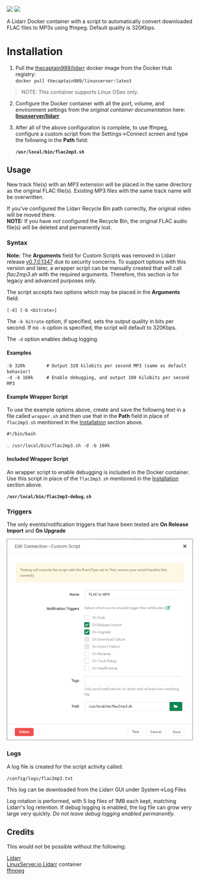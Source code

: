 [![](https://images.microbadger.com/badges/image/thecaptain989/lidarr.svg)](https://microbadger.com/images/thecaptain989/lidarr "Get your own image badge on microbadger.com")
[![](https://images.microbadger.com/badges/version/thecaptain989/lidarr.svg)](https://microbadger.com/images/thecaptain989/lidarr "Get your own version badge on microbadger.com")

A Lidarr Docker container with a script to automatically convert downloaded FLAC files to MP3s using ffmpeg.  Default quality is 320Kbps.

# Installation
1. Pull the [thecaptain989/lidarr](https://hub.docker.com/r/thecaptain989/lidarr "TheCaptain989's Lidarr container") docker image from the Docker Hub registry:  
  `docker pull thecaptain989/linuxserver:latest`

>NOTE: This container supports Linux OSes only.

2. Configure the Docker container with all the port, volume, and environment settings from the *original container documentation* here:  
  **[linuxserver/lidarr](https://hub.docker.com/r/linuxserver/lidarr "Docker container")**

3. After all of the above configuration is complete, to use ffmpeg, configure a custom script from the Settings->Connect screen and type the following in the **Path** field:

   **`/usr/local/bin/flac2mp3.sh`**

## Usage
New track file(s) with an MP3 extension will be placed in the same directory as the original FLAC file(s). Existing MP3 files with the same track name will be overwritten.

If you've configured the Lidarr Recycle Bin path correctly, the original video will be moved there.  
**NOTE:** If you have *not* configured the Recycle Bin, the original FLAC audio file(s) will be deleted and permanently lost.

### Syntax
**Note:** The **Arguments** field for Custom Scripts was removed in Lidarr release [v0.7.0.1347](https://github.com/lidarr/Lidarr/commit/b9d240924f8965ebb2c5e307e36b810ae076101e "Lidarr commit notes") due to security concerns.
To support options with this version and later, a wrapper script can be manually created that will call *flac2mp3.sh* with the required arguments. Therefore, this section is for legacy and advanced purposes only.

The script accepts two options which may be placed in the **Arguments** field:

`[-d] [-b <bitrate>]`

The `-b bitrate` option, if specified, sets the output quality in bits per second.  If no `-b` option is specified, the script will default to 320Kbps.

The `-d` option enables debug logging.

#### Examples
```
-b 320k        # Output 320 kilobits per second MP3 (same as default behavior)
-d -b 160k     # Enable debugging, and output 160 kilobits per second MP3
```

#### Example Wrapper Script
To use the example options above, create and save the following text in a file called `wrapper.sh` and then use that in the **Path** field in place of `flac2mp3.sh` mentioned in the [Installation](./README.md#installation) section above.
```
#!/bin/bash

. /usr/local/bin/flac2mp3.sh -d -b 160k
```

#### Included Wrapper Script
An wrapper script to enable debugging is included in the Docker container.  
Use this script in place of the `flac2mp3.sh` mentioned in the [Installation](./README.md#installation) section above.

**`/usr/local/bin/flac2mp3-debug.sh`**

### Triggers
The only events/notification triggers that have been tested are **On Release Import** and **On Upgrade**

![lidarr-flac2mp3](https://raw.githubusercontent.com/TheCaptain989/lidarr-flac2mp3/master/images/flac2mp3.png "Lidarr Custom Script dialog")

### Logs
A log file is created for the script activity called:

`/config/logs/flac2mp3.txt`

This log can be downloaded from the Lidarr GUI under System->Log Files

Log rotation is performed, with 5 log files of 1MB each kept, matching Lidarr's log retention.
If debug logging is enabled, the log file can grow very large very quickly.  *Do not leave debug logging enabled permanently.*

## Credits
This would not be possible without the following:

[Lidarr](https://lidarr.audio/ "Lidarr homepage")  
[LinuxServer.io Lidarr](https://hub.docker.com/r/linuxserver/lidarr "Docker container") container  
[ffmpeg](https://ffmpeg.org/ "FFMpeg homepage")
